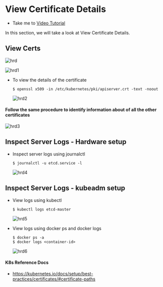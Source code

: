 # View Certificate Details

  - Take me to [Video Tutorial](https://kodekloud.com/topic/view-certificate-details-2/)

In this section, we will take a look at View Certificate Details.

## View Certs
 ![hrd](../../images/hrd.PNG)

 ![hrd1](../../images/hrd1.PNG)

 - To view the details of the certificate
   ```
   $ openssl x509 -in /etc/kubernetes/pki/apiserver.crt -text -noout
   ```

   ![hrd2](../../images/hrd2.PNG)

#### Follow the same procedure to identify information about of all the other certificates

   ![hrd3](../../images/hrd3.PNG)

## Inspect Server Logs - Hardware setup
- Inspect server logs using journalctl
  ```
  $ journalctl -u etcd.service -l
  ```

  ![hrd4](../../images/hrd4.PNG)

## Inspect Server Logs - kubeadm setup
- View logs using kubectl
  ```
  $ kubectl logs etcd-master
  ```
  ![hrd5](../../images/hrd5.PNG)

- View logs using docker ps and docker logs
  ```
  $ docker ps -a
  $ docker logs <container-id>
  ```
  ![hrd6](../../images/hrd6.PNG)

#### K8s Reference Docs
- https://kubernetes.io/docs/setup/best-practices/certificates/#certificate-paths
  
